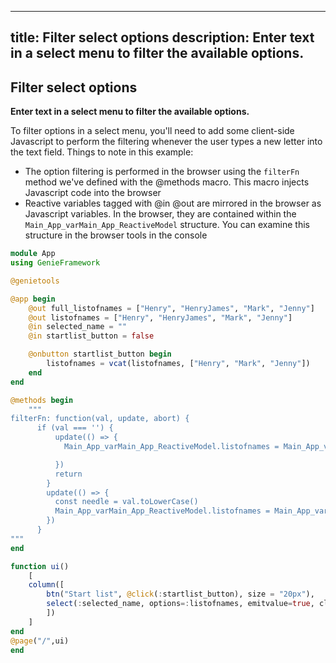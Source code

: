 
---
title: Filter select options
description: Enter text in a select menu to filter the available options.
---

## Filter select options

**Enter text in a select menu to filter the available options.**

To filter options in a select menu, you'll need to add some client-side Javascript to perform the filtering whenever the user types a new letter into the text field. Things to note in this example:

- The option filtering is performed in the browser using the `filterFn` method we've defined with the @methods macro. This macro injects Javascript code into the browser
- Reactive variables tagged with @in @out are mirrored in the browser as Javascript variables. In the browser, they are contained within the `Main_App_varMain_App_ReactiveModel` structure. You can examine this structure in the browser tools in the console

```julia
module App
using GenieFramework

@genietools

@app begin
    @out full_listofnames = ["Henry", "HenryJames", "Mark", "Jenny"]
    @out listofnames = ["Henry", "HenryJames", "Mark", "Jenny"]
    @in selected_name = ""
    @in startlist_button = false

    @onbutton startlist_button begin
        listofnames = vcat(listofnames, ["Henry", "Mark", "Jenny"])
    end
end

@methods begin
    """
filterFn: function(val, update, abort) {
      if (val === '') {
          update(() => {
            Main_App_varMain_App_ReactiveModel.listofnames = Main_App_varMain_App_ReactiveModel.full_listofnames

          })
          return
        }
        update(() => {
          const needle = val.toLowerCase()
          Main_App_varMain_App_ReactiveModel.listofnames = Main_App_varMain_App_ReactiveModel.full_listofnames.filter(v => v.toLowerCase().indexOf(needle) > -1)
        })
      }
"""
end

function ui()
    [
    column([
        btn("Start list", @click(:startlist_button), size = "20px"),
        select(:selected_name, options=:listofnames, emitvalue=true, clearable=true, useinput=true, counter = true, fillinput=true, filled = true, label="TraceID", var"@filter"="filterFn")
        ])
    ]
end
@page("/",ui)
end
```
```
